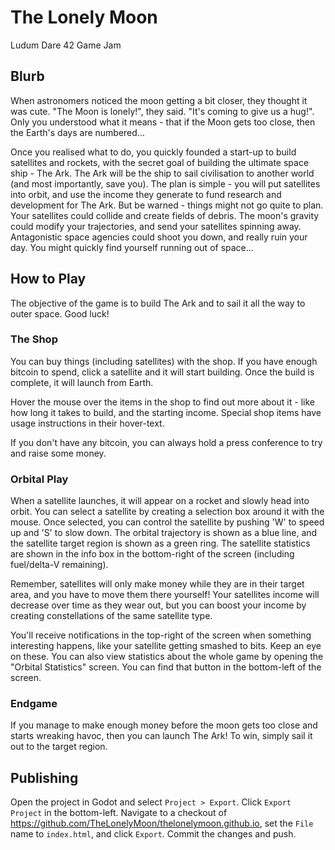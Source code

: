 # The Lonely Moon
Ludum Dare 42 Game Jam

## Blurb
When astronomers noticed the moon getting a bit closer, they thought it was cute. "The Moon is lonely!", they said. "It's coming to give us a hug!". Only you understood what it means - that if the Moon gets too close, then the Earth's days are numbered...

Once you realised what to do, you quickly founded a start-up to build satellites and rockets, with the secret goal of building the ultimate space ship - The Ark. The Ark will be the ship to sail civilisation to another world (and most importantly, save you). The plan is simple - you will put satellites into orbit, and use the income they generate to fund research and development for The Ark. But be warned - things might not go quite to plan. Your satellites could collide and create fields of debris. The moon's gravity could modify your trajectories, and send your satellites spinning away. Antagonistic space agencies could shoot you down, and really ruin your day. You might quickly find yourself running out of space...

## How to Play
The objective of the game is to build The Ark and to sail it all the way to outer space. Good luck!

### The Shop
You can buy things (including satellites) with the shop. If you have enough bitcoin to spend, click a satellite and it will start building. Once the build is complete, it will launch from Earth.

Hover the mouse over the items in the shop to find out more about it - like how long it takes to build, and the starting income. Special shop items have usage instructions in their hover-text.

If you don't have any bitcoin, you can always hold a press conference to try and raise some money.

### Orbital Play
When a satellite launches, it will appear on a rocket and slowly head into orbit. You can select a satellite by creating a selection box around it with the mouse. Once selected, you can control the satellite by pushing 'W' to speed up and 'S' to slow down. The orbital trajectory is shown as a blue line, and the satellite target region is shown as a green ring. The satellite statistics are shown in the info box in the bottom-right of the screen (including fuel/delta-V remaining).

Remember, satellites will only make money while they are in their target area, and you have to move them there yourself! Your satellites income will decrease over time as they wear out, but you can boost your income by creating constellations of the same satellite type.

You'll receive notifications in the top-right of the screen when something interesting happens, like your satellite getting smashed to bits. Keep an eye on these. You can also view statistics about the whole game by opening the "Orbital Statistics" screen. You can find that button in the bottom-left of the screen.

### Endgame
If you manage to make enough money before the moon gets too close and starts wreaking havoc, then you can launch The Ark! To win, simply sail it out to the target region.


## Publishing

Open the project in Godot and select `Project > Export`. Click `Export Project` in the bottom-left. Navigate to a checkout of
https://github.com/TheLonelyMoon/thelonelymoon.github.io, set the `File` name to
`index.html`, and click `Export`. Commit the changes and push.
